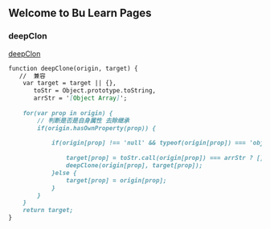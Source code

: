 ## Welcome to Bu Learn Pages



### deepClon

[deepClon](https://github.com/BuKaixiu/learn/blob/master/javaScript/clone/clone.html)

```markdown
function deepClone(origin, target) {
   //  兼容
    var target = target || {},
       toStr = Object.prototype.toString,
       arrStr = '[Object Array]';
    
    for(var prop in origin) {
        // 判断是否是自身属性 去除继承
        if(origin.hasOwnProperty(prop)) {
            
        	if(origin[prop] !== 'null' && typeof(origin[prop]) === 'object') {
                
       		    target[prop] = toStr.call(origin[prop]) === arrStr ? [] : {};
           		deepClone(origin[prop], target[prop]);
            }else {
                target[prop] = origin[prop];   
            }
        }
    }
    return target;
}
```
